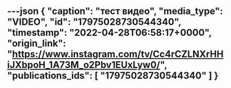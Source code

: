 ---json
{
  "caption": "тест видео",
  "media_type": "VIDEO",
  "id": "17975028730544340",
  "timestamp": "2022-04-28T06:58:17+0000",
  "origin_link": "https://www.instagram.com/tv/Cc4rCZLNXrHHiJXbpoH_1A73M_o2Pbv1EUxLyw0/",
  "publications_ids": [
    "17975028730544340"
  ]
}
---